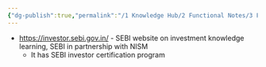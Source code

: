 ```yaml
---
{"dg-publish":true,"permalink":"/1 Knowledge Hub/2 Functional Notes/3 Finance Notes/Chakradhar Finance Notes/Stock/","noteIcon":""}
---
```


- https://investor.sebi.gov.in/ - SEBI website on investment knowledge learning, SEBI in partnership with NISM
	- It has SEBI investor certification program